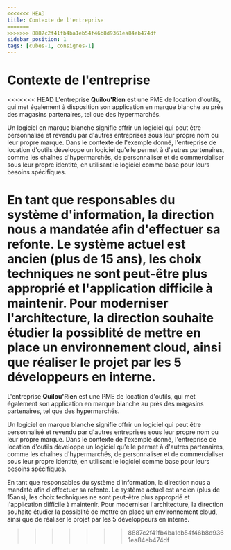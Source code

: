 ```yaml
---
<<<<<<< HEAD
title: Contexte de l'entreprise
=======
>>>>>>> 8887c2f41fb4ba1eb54f46b8d9361ea84eb474df
sidebar_position: 1
tags: [cubes-1, consignes-1]
---
```


# Contexte de l'entreprise

<<<<<<< HEAD
L'entreprise **Quilou'Rien** est une PME de location d'outils, qui met également à disposition son application en marque blanche au près des magasins partenaires, tel que des hypermarchés.

Un logiciel en marque blanche signifie offrir un logiciel qui peut être personnalisé et revendu par d'autres entreprises sous leur propre nom ou leur propre marque. Dans le contexte de l'exemple donné, l'entreprise de location d'outils développe un logiciel qu'elle permet à d'autres partenaires, comme les chaînes d'hypermarchés, de personnaliser et de commercialiser sous leur propre identité, en utilisant le logiciel comme base pour leurs besoins spécifiques.

En tant que responsables du système d'information, la direction nous a mandatée afin d'effectuer sa refonte. Le système actuel est ancien (plus de 15 ans), les choix techniques ne sont peut-être plus approprié et l'application difficile à maintenir.
Pour moderniser l'architecture, la direction souhaite étudier la possiblité de mettre en place un environnement cloud, ainsi que réaliser le projet par les 5 développeurs en interne.
=======
L'entreprise **Quilou'Rien** est une PME de location d'outils, qui met également son application en marque blanche au près des magasins partenaires, tel que des hypermarchés. 

Un logiciel en marque blanche signifie offrir un logiciel qui peut être personnalisé et revendu par d'autres entreprises sous leur propre nom ou leur propre marque. Dans le contexte de l'exemple donné, l'entreprise de location d'outils développe un logiciel qu'elle permet à 
d'autres partenaires, comme les chaînes d'hypermarchés, de personnaliser et de commercialiser sous leur propre identité, en utilisant le logiciel comme base pour leurs besoins spécifiques.

En tant que responsables du système d'information, la direction nous a mandaté afin d'effectuer sa refonte. Le système actuel est ancien (plus de 15ans), les choix techniques ne sont peut-être plus approprié et l'application difficile à maintenir.
Pour moderniser l'architecture, la direction souhaite étudier la possiblité de mettre en place un environnement cloud, ainsi que de réaliser le projet par les 5 développeurs en interne.
>>>>>>> 8887c2f41fb4ba1eb54f46b8d9361ea84eb474df
